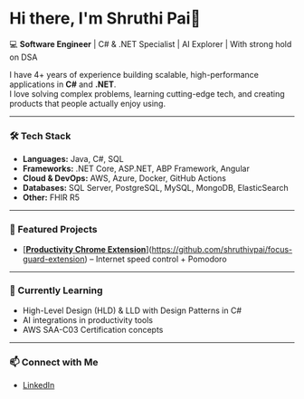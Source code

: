 # Hi there, I'm Shruthi Pai👋

💻 **Software Engineer** | C# & .NET Specialist | AI Explorer | With strong hold on DSA  

I have 4+ years of experience building scalable, high-performance applications in **C#** and **.NET**.  
I love solving complex problems, learning cutting-edge tech, and creating products that people actually enjoy using.

---

### 🛠 Tech Stack
- **Languages:** Java, C#, SQL  
- **Frameworks:** .NET Core, ASP.NET, ABP Framework, Angular 
- **Cloud & DevOps:** AWS, Azure, Docker, GitHub Actions  
- **Databases:** SQL Server, PostgreSQL, MySQL, MongoDB, ElasticSearch  
- **Other:** FHIR R5 

---

### 📌 Featured Projects
- [[**Productivity Chrome Extension**](#)](https://github.com/shruthivpai/focus-guard-extension) – Internet speed control + Pomodoro  

---

### 🌱 Currently Learning
- High-Level Design (HLD) & LLD with Design Patterns in C#
- AI integrations in productivity tools
- AWS SAA-C03 Certification concepts

---

### 📫 Connect with Me
- [LinkedIn](https://linkedin.com/in/shruthivpai)
